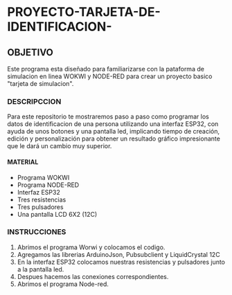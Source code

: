 # PROYECTO-TARJETA-DE-IDENTIFICACION-
## OBJETIVO
Este programa esta diseñado para familiarizarse con la pataforma de simulacion en linea WOKWI y NODE-RED para crear un proyecto basico "tarjeta de simulacion".
### DESCRIPCCION 
Para este repositorio te mostraremos paso a paso como programar los datos de identificacion de una persona  utilizando una interfaz ESP32, con ayuda de unos botones y una pantalla led, implicando tiempo de creación, edición y personalización para obtener un resultado gráfico impresionante que le dará un cambio muy superior.
#### MATERIAL
* Programa WOKWI
* Programa NODE-RED
* Interfaz ESP32
* Tres resistencias
* Tres pulsadores
* Una pantalla LCD 6X2 (12C)
### INSTRUCCIONES 
1. Abrimos el programa Worwi y colocamos el codigo.
2. Agregamos las librerias ArduinoJson, Pubsubclient y LiquidCrystal 12C
3. En la interfaz ESP32 colocamos nuestras resistencias y pulsadores junto a la pantalla led.
4. Despues hacemos las conexiones correspondientes.
5. Abrimos el programa Node-red.   

